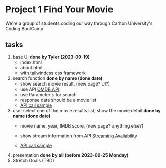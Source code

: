 # Project 1 Find Your Movie

We're a group of students coding our way through Carlton University's Coding BootCamp

## tasks
1. base UI __done by Tyler (2023-09-19)__
    * index.html
    * about.html
    * with tailwindcss css framework
2. search function __done by name (done date)__
    * show search movie result, (new page? UI?)
    * use API [OMDB API](https://www.omdbapi.com/)
    * use Parameter `s` for search
    * response data should be a movie list
    * [API call sample](./OMDBAPI.md)
3. user select one of the movie results list, show the movie detail __done by name (done date)__
    * movie name, year, IMDB score, (new page? anything else?)
    * show stream information from API [Streaming Availability](https://rapidapi.com/movie-of-the-night-movie-of-the-night-default/api/streaming-availability)

    * [API call sample](./StreamingAvailability.md)
4. presentation __done by all (before 2023-09-25 Monday)__
5. Stretch Goals (TBD)